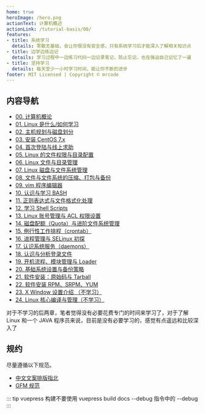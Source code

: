 ```yaml
---
home: true
heroImage: /hero.png
actionText: 计算机概述
actionLink: /tutorial-basis/00/
features:
- title: 系统学习
  details: 零散无基础，会让你很没有安全感，只有系统学习后才能深入了解相关知识点
- title: 边学边练边记
  details: 学习过程中一边练习代码一边记录笔记，防止忘记，也在强迫自己记忆了一遍
- title: 坚持学习
  details: 每天至少一小时学习时间，能让你不断的进步
footer: MIT Licensed | Copyright © mrcode
---
```


## 内容导航

- [00. 计算机概论](./tutorial-basis/00/)
- [01. Linux 是什么/如何学习](./tutorial-basis/01/)
- [02. 主机规划与磁盘划分](./tutorial-basis/02/)
- [03. 安装 CentOS 7.x](./tutorial-basis/03/)
- [04. 首次登陆与线上求助](./tutorial-basis/04/)
- [05. Linux 的文件权限与目录配置](./tutorial-basis/05/)
- [06. Linux 文件与目录管理](./tutorial-basis/06/)
- [07. Linux 磁盘与文件系统管理](./tutorial-basis/07/)
- [08. 文件与文件系统的压缩、打包与备份](./tutorial-basis/08/)
- [09. vim 程序编辑器](./tutorial-basis/09/)
- [10. 认识与学习 BASH](./tutorial-basis/10/)
- [11. 正则表达式与文件格式化处理](./tutorial-basis/11/)
- [12. 学习 Shell Scripts](./tutorial-basis/12/)
- [13. Linux 账号管理与 ACL 权限设置](./tutorial-basis/13/)
- [14. 磁盘配额（Quota）与进阶文件系统管理](./tutorial-basis/14/)
- [15. 例行性工作排程（crontab）](./tutorial-basis/15/)
- [16. 进程管理与 SELinux 初探](./tutorial-basis/16/)
- [17. 认识系统服务（daemons）](./tutorial-basis/17/)
- [18. 认识与分析登录文件](./tutorial-basis/18/)
- [19. 开机流程、模块管理与 Loader](./tutorial-basis/19/)
- [20. 基础系统设置与备份策略](./tutorial-basis/20/)
- [21. 软件安装：原始码与 Tarball](./tutorial-basis/21/)
- [22. 软件安装 RPM、SRPM、YUM](./tutorial-basis/22/)
- [23. X Window 设置介绍 （不学习）](http://linux.vbird.org/linux_basic/0590xwindow.php)
- [24. Linux 核心编译与管理（不学习）](http://linux.vbird.org/linux_basic/0540kernel.php)

对于不学习的后两章，笔者觉得没有必要花费专门的时间来学习了，对于了解 Linux 和一个 JAVA 程序员来说，目前是没有必要学习的，感觉有点遥远和比较深入了

## 规约

尽量遵循以下规范。

- [中文文案排版指北](https://github.com/mzlogin/chinese-copywriting-guidelines)
- [GFM 规范](https://github.github.com/gfm/)

::: tip
vuepress 构建不要使用 vuepress build docs --debug 指令中的 --debug
:::
